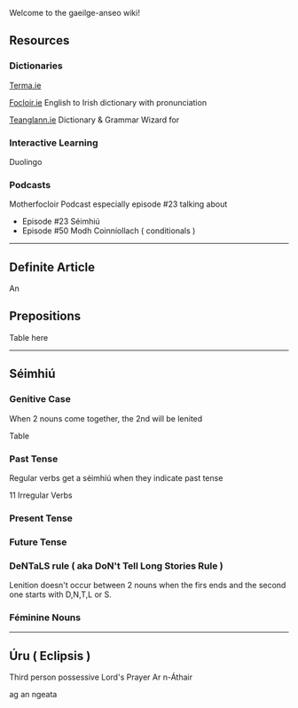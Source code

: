 Welcome to the gaeilge-anseo wiki!


## Resources

### Dictionaries

[Terma.ie](https://www.tearma.ie)

[Focloir.ie](https://www.tearma.ie/) English to Irish dictionary with pronunciation

[Teanglann.ie](https://www.teanglann.ie/) Dictionary & Grammar Wizard for

### Interactive Learning

Duolingo 


### Podcasts

Motherfocloir Podcast especially episode #23 talking about 
- Episode #23 Séimhiú
- Episode #50 Modh Coinníollach ( conditionals )

***

## Definite Article

An

## Prepositions

Table here


***

## Séimhiú

### Genitive Case

When 2 nouns come together, the 2nd will be lenited

Table

### Past Tense
Regular verbs get a séimhiú when they indicate past tense

11 Irregular Verbs

### Present Tense

### Future Tense

### DeNTaLS rule ( aka **D**o**N**'t **T**ell **L**ong **S**tories Rule )
Lenition doesn't occur between 2 nouns when the firs ends and the second one starts with D,N,T,L or S.

### Féminine Nouns


***

## Úru ( Eclipsis )

Third person possessive 
Lord's Prayer
Ar n-Áthair

ag an ngeata
